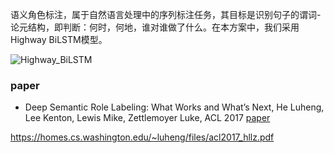 语义角色标注，属于自然语言处理中的序列标注任务，其目标是识别句子的谓词-论元结构，即判断：何时，何地，谁对谁做了什么。在本方案中，我们采用Highway BiLSTM模型。



![Highway_BiLSTM](https://github.com/bifeng/daily_book_notes/raw/master/resource/Highway_BiLSTM.jpg)





### paper

+ Deep Semantic Role Labeling: What Works and What’s Next, He Luheng, Lee Kenton, Lewis Mike, Zettlemoyer Luke, ACL 2017 [paper](https://aclanthology.info/papers/P17-1044/p17-1044) 

https://homes.cs.washington.edu/~luheng/files/acl2017_hllz.pdf

